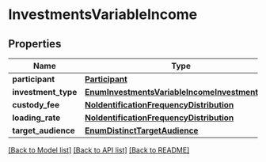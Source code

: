 # InvestmentsVariableIncome

## Properties
Name | Type | Description | Notes
------------ | ------------- | ------------- | -------------
**participant** | [**Participant**](Participant.md) |  | 
**investment_type** | [**EnumInvestmentsVariableIncomeInvestmentType**](EnumInvestmentsVariableIncomeInvestmentType.md) |  | 
**custody_fee** | [**NoIdentificationFrequencyDistribution**](NoIdentificationFrequencyDistribution.md) |  | 
**loading_rate** | [**NoIdentificationFrequencyDistribution**](NoIdentificationFrequencyDistribution.md) |  | 
**target_audience** | [**EnumDistinctTargetAudience**](EnumDistinctTargetAudience.md) |  | 

[[Back to Model list]](../README.md#documentation-for-models) [[Back to API list]](../README.md#documentation-for-api-endpoints) [[Back to README]](../README.md)

